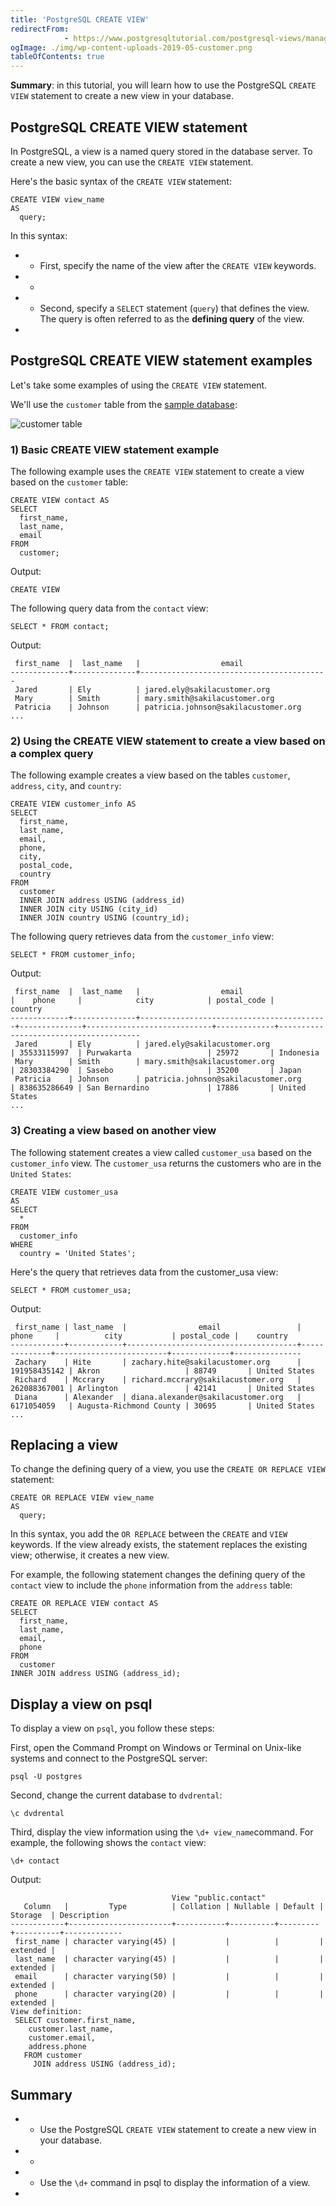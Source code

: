 ```yaml
---
title: 'PostgreSQL CREATE VIEW'
redirectFrom: 
            - https://www.postgresqltutorial.com/postgresql-views/managing-postgresql-views/
ogImage: ./img/wp-content-uploads-2019-05-customer.png
tableOfContents: true
---
```


**Summary**: in this tutorial, you will learn how to use the PostgreSQL `CREATE VIEW` statement to create a new view in your database.



## PostgreSQL CREATE VIEW statement



In PostgreSQL, a view is a named query stored in the database server. To create a new view, you can use the `CREATE VIEW` statement.



Here's the basic syntax of the `CREATE VIEW` statement:



```
CREATE VIEW view_name
AS
  query;
```



In this syntax:



- - First, specify the name of the view after the `CREATE VIEW` keywords.
- -
- - Second, specify a `SELECT` statement (`query`) that defines the view. The query is often referred to as the **defining query** of the view.
- 


## PostgreSQL CREATE VIEW statement examples



Let's take some examples of using the `CREATE VIEW` statement.



We'll use the `customer` table from the [sample database](https://www.postgresqltutorial.com/postgresql-getting-started/postgresql-sample-database/):



![customer table](./img/wp-content-uploads-2019-05-customer.png)



### 1) Basic CREATE VIEW statement example



The following example uses the `CREATE VIEW` statement to create a view based on the `customer` table:



```
CREATE VIEW contact AS
SELECT
  first_name,
  last_name,
  email
FROM
  customer;
```



Output:



```
CREATE VIEW
```



The following query data from the `contact` view:



```
SELECT * FROM contact;
```



Output:



```
 first_name  |  last_name   |                  email
-------------+--------------+------------------------------------------
 Jared       | Ely          | jared.ely@sakilacustomer.org
 Mary        | Smith        | mary.smith@sakilacustomer.org
 Patricia    | Johnson      | patricia.johnson@sakilacustomer.org
...
```



### 2) Using the CREATE VIEW statement to create a view based on a complex query



The following example creates a view based on the tables `customer`, `address`, `city`, and `country`:



```
CREATE VIEW customer_info AS
SELECT
  first_name,
  last_name,
  email,
  phone,
  city,
  postal_code,
  country
FROM
  customer
  INNER JOIN address USING (address_id)
  INNER JOIN city USING (city_id)
  INNER JOIN country USING (country_id);
```



The following query retrieves data from the `customer_info` view:



```
SELECT * FROM customer_info;
```



Output:



```
 first_name  |  last_name   |                  email                   |    phone     |            city            | postal_code |                country
-------------+--------------+------------------------------------------+--------------+----------------------------+-------------+---------------------------------------
 Jared       | Ely          | jared.ely@sakilacustomer.org             | 35533115997  | Purwakarta                 | 25972       | Indonesia
 Mary        | Smith        | mary.smith@sakilacustomer.org            | 28303384290  | Sasebo                     | 35200       | Japan
 Patricia    | Johnson      | patricia.johnson@sakilacustomer.org      | 838635286649 | San Bernardino             | 17886       | United States
...
```



### 3) Creating a view based on another view



The following statement creates a view called `customer_usa` based on the `customer_info` view. The `customer_usa` returns the customers who are in the `United States`:



```
CREATE VIEW customer_usa
AS
SELECT
  *
FROM
  customer_info
WHERE
  country = 'United States';
```



Here's the query that retrieves data from the customer_usa view:



```
SELECT * FROM customer_usa;
```



Output:



```
 first_name | last_name  |                email                 |    phone     |          city           | postal_code |    country
------------+------------+--------------------------------------+--------------+-------------------------+-------------+---------------
 Zachary    | Hite       | zachary.hite@sakilacustomer.org      | 191958435142 | Akron                   | 88749       | United States
 Richard    | Mccrary    | richard.mccrary@sakilacustomer.org   | 262088367001 | Arlington               | 42141       | United States
 Diana      | Alexander  | diana.alexander@sakilacustomer.org   | 6171054059   | Augusta-Richmond County | 30695       | United States
...
```



## Replacing a view



To change the defining query of a view, you use the `CREATE OR REPLACE VIEW` statement:



```
CREATE OR REPLACE VIEW view_name
AS
  query;
```



In this syntax, you add the `OR REPLACE` between the `CREATE` and `VIEW` keywords. If the view already exists, the statement replaces the existing view; otherwise, it creates a new view.



For example, the following statement changes the defining query of the `contact` view to include the `phone` information from the `address` table:



```
CREATE OR REPLACE VIEW contact AS
SELECT
  first_name,
  last_name,
  email,
  phone
FROM
  customer
INNER JOIN address USING (address_id);
```



## Display a view on psql



To display a view on `psql`, you follow these steps:



First, open the Command Prompt on Windows or Terminal on Unix-like systems and connect to the PostgreSQL server:



```
psql -U postgres
```



Second, change the current database to `dvdrental`:



```
\c dvdrental
```



Third, display the view information using the `\d+ view_name`command. For example, the following shows the `contact` view:



```
\d+ contact
```



Output:



```
                                    View "public.contact"
   Column   |         Type          | Collation | Nullable | Default | Storage  | Description
------------+-----------------------+-----------+----------+---------+----------+-------------
 first_name | character varying(45) |           |          |         | extended |
 last_name  | character varying(45) |           |          |         | extended |
 email      | character varying(50) |           |          |         | extended |
 phone      | character varying(20) |           |          |         | extended |
View definition:
 SELECT customer.first_name,
    customer.last_name,
    customer.email,
    address.phone
   FROM customer
     JOIN address USING (address_id);
```



## Summary



- - Use the PostgreSQL `CREATE VIEW` statement to create a new view in your database.
- -
- - Use the `\d+` command in psql to display the information of a view.
- 
